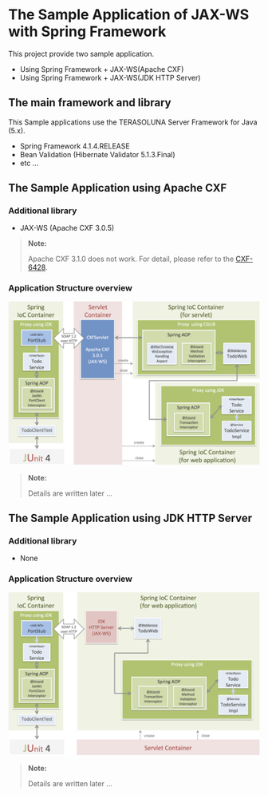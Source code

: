 # The Sample Application of JAX-WS with Spring Framework

This project provide two sample application.

* Using Spring Framework + JAX-WS(Apache CXF)
* Using Spring Framework + JAX-WS(JDK HTTP Server)

## The main framework and library

This Sample applications use the TERASOLUNA Server Framework for Java (5.x).

* Spring Framework 4.1.4.RELEASE
* Bean Validation (Hibernate Validator 5.1.3.Final)
* etc ...

## The Sample Application using Apache CXF

### Additional library

* JAX-WS (Apache CXF 3.0.5)

> **Note:**
>
> Apache CXF 3.1.0 does not work. For detail, please refer to the [CXF-6428](https://issues.apache.org/jira/browse/CXF-6428).

### Application Structure overview

![alt text](./images/cxf-overview.png "Application Structure overview using Apace CXF")


> **Note:**
> 
> Details are written later ...


## The Sample Application using JDK HTTP Server

### Additional library

* None

### Application Structure overview

![alt text](./images/jdk-overview.png "Application Structure overview using JDK HTTP Server")


> **Note:**
> 
> Details are written later ...
